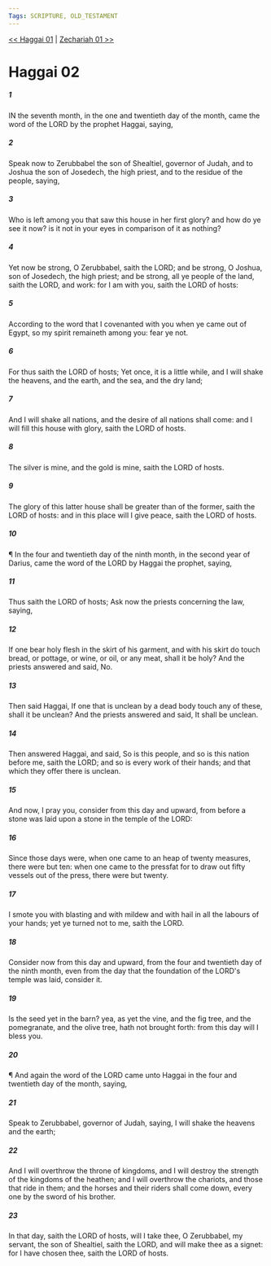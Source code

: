 ```yaml
---
Tags: SCRIPTURE, OLD_TESTAMENT
---
```


[<< Haggai 01](OLD_TESTAMENT/37_Haggai/Haggai_01.md) | [Zechariah 01 >>](OLD_TESTAMENT/38_Zechariah/Zechariah_01.md)

# Haggai 02

##### 1
 IN the seventh month, in the one and twentieth day of the month, came the word of the LORD by the prophet Haggai, saying,
##### 2
 Speak now to Zerubbabel the son of Shealtiel, governor of Judah, and to Joshua the son of Josedech, the high priest, and to the residue of the people, saying,
##### 3
 Who is left among you that saw this house in her first glory?  and how do ye see it now?  is it not in your eyes in comparison of it as nothing?
##### 4
 Yet now be strong, O Zerubbabel, saith the LORD; and be strong, O Joshua, son of Josedech, the high priest; and be strong, all ye people of the land, saith the LORD, and work: for I am with you, saith the LORD of hosts:
##### 5
 According to the word that I covenanted with you when ye came out of Egypt, so my spirit remaineth among you: fear ye not.
##### 6
 For thus saith the LORD of hosts; Yet once, it is a little while, and I will shake the heavens, and the earth, and the sea, and the dry land;
##### 7
 And I will shake all nations, and the desire of all nations shall come: and I will fill this house with glory, saith the LORD of hosts.
##### 8
 The silver is mine, and the gold is mine, saith the LORD of hosts.
##### 9
 The glory of this latter house shall be greater than of the former, saith the LORD of hosts: and in this place will I give peace, saith the LORD of hosts.
##### 10
 ¶ In the four and twentieth day of the ninth month, in the second year of Darius, came the word of the LORD by Haggai the prophet, saying,
##### 11
 Thus saith the LORD of hosts; Ask now the priests concerning the law, saying,
##### 12
 If one bear holy flesh in the skirt of his garment, and with his skirt do touch bread, or pottage, or wine, or oil, or any meat, shall it be holy?  And the priests answered and said, No.
##### 13
 Then said Haggai, If one that is unclean by a dead body touch any of these, shall it be unclean?  And the priests answered and said, It shall be unclean.
##### 14
 Then answered Haggai, and said, So is this people, and so is this nation before me, saith the LORD; and so is every work of their hands; and that which they offer there is unclean.
##### 15
 And now, I pray you, consider from this day and upward, from before a stone was laid upon a stone in the temple of the LORD:
##### 16
 Since those days were, when one came to an heap of twenty measures, there were but ten: when one came to the pressfat for to draw out fifty vessels out of the press, there were but twenty.
##### 17
 I smote you with blasting and with mildew and with hail in all the labours of your hands; yet ye turned not to me, saith the LORD.
##### 18
 Consider now from this day and upward, from the four and twentieth day of the ninth month, even from the day that the foundation of the LORD's temple was laid, consider it.
##### 19
 Is the seed yet in the barn?  yea, as yet the vine, and the fig tree, and the pomegranate, and the olive tree, hath not brought forth: from this day will I bless you.
##### 20
 ¶ And again the word of the LORD came unto Haggai in the four and twentieth day of the month, saying,
##### 21
 Speak to Zerubbabel, governor of Judah, saying, I will shake the heavens and the earth;
##### 22
 And I will overthrow the throne of kingdoms, and I will destroy the strength of the kingdoms of the heathen; and I will overthrow the chariots, and those that ride in them; and the horses and their riders shall come down, every one by the sword of his brother.
##### 23
 In that day, saith the LORD of hosts, will I take thee, O Zerubbabel, my servant, the son of Shealtiel, saith the LORD, and will make thee as a signet: for I have chosen thee, saith the LORD of hosts.
